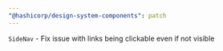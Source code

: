 ```yaml
---
"@hashicorp/design-system-components": patch
---
```


`SideNav` - Fix issue with links being clickable even if not visible
